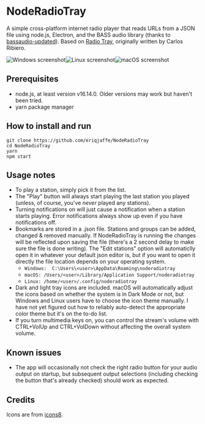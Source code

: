 # NodeRadioTray

A simple cross-platform internet radio player that reads URLs from a JSON file using node.js, Electron, and the BASS audio library (thanks to [bassaudio-updated](https://www.npmjs.com/package/bassaudio-updated)).  Based on [Radio Tray](https://github.com/lubosz/radiotray), originally written by Carlos Ribiero.

![Windows screenshot](https://i.imgur.com/HNKCfwm.png)![Linux screenshot](https://i.imgur.com/W9jLwMM.png)![macOS screenshot](https://i.imgur.com/1bYZex8.png)

## Prerequisites
- node.js, at least version v16.14.0.  Older versions may work but haven't been tried.
- yarn package manager

## How to install and run

```
git clone https://github.com/eriqjaffe/NodeRadioTray
cd NodeRadioTray
yarn
npm start
```

## Usage notes

- To play a station, simply pick it from the list.
- The "Play" button will always start playing the last station you played (unless, of course, you've *never* played any stations).
- Turning notifications on will just cause a notification when a station starts playing.  Error notifications always show up even if you have notifications off.
- Bookmarks are stored in a .json file.  Stations and groups can be added, changed & removed manually.  If NodeRadioTray is running the changes will be reflected upon saving the file (there's a 2 second delay to make sure the file is done writing).  The "Edit stations" option will automaticlly open it in whatever your default json editor is, but if you want to open it directly the file location depends on your operating system.
  - ```Windows:  C:\Users\<user>\AppData\Roaming\noderadiotray```
  - ```macOS: /Users/<user>/Library/Application Support/noderadiotray```
  - ```Linux: /home/<user>/.config/noderadiotray```
- Dark and light tray icons are included.  macOS will automatically adjust the icons based on whether the system is in Dark Mode or not, but Windows and Linux users have to choose the icon theme manually. I have not yet figured out how to reliably auto-detect the appropriate color theme but it's on the to-do list.
- If you turn multimedia keys on, you can control the stream's volume with CTRL+VolUp and CTRL+VolDown without affecting the overall system volume.

## Known issues
- The app will occasionally not check the right radio button for your audio output on startup, but subsequent output selections (including checking the button that's already checked) should work as expected.

## Credits

Icons are from [icons8](https://icons8.com/).
